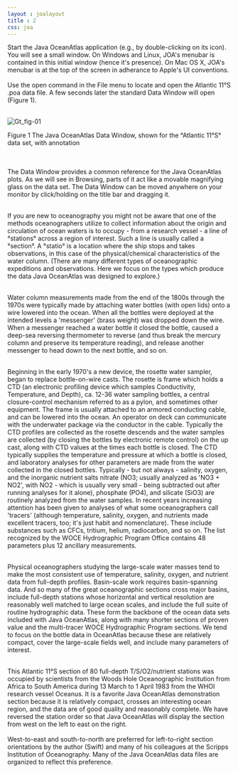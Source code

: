 ```yaml
---
layout : joalayout
title : 2
css: joa
---
```

<p>Start the Java OceanAtlas application (e.g., by double-clicking on its icon). You will see a small window. On Windows and Linux, JOA's menubar is contained in this initial window (hence it's presence). On Mac OS X, JOA's menubar is at the top of the screen in adherance to Apple's UI conventions.
		<br><br>
	Use the open command in the File menu to locate and open the Atlantic 11&deg;S .poa data file. A few seconds later the standard Data Window will open (Figure 1).<br><br>
	<div class="gt_fig">
    <img alt="Gt_fig-01" class="gt_image" src="http://joa.ucsd.edu/static/images/guided_tour/gt_fig-01.jpg">
    <p class="gt_caption">Figure 1 The Java OceanAtlas Data Window, shown for the &deg;Atlantic 11&deg;S&deg; data set, with annotation</p></div>
<br><br>
The Data Window provides a common reference for the Java OceanAtlas plots. As we will see in Browsing, parts of it act like a movable magnifying glass on the data set. The Data Window can be moved anywhere on your monitor by click/holding on the title bar and dragging it.<br><br>

If you are new to oceanography you might not be aware that one of the methods oceanographers utilize to collect information about the origin and circulation of ocean waters is to occupy - from a research vessel - a line of &deg;stations&deg;  across a region of interest. Such a line is usually called a &deg;section&deg;. A &deg;statio&deg; is a location where the ship stops and takes observations, in this case of the physical/chemical characteristics of the water column. (There are many different types of oceanographic expeditions and observations. Here we focus on the types which produce the data Java OceanAtlas was designed to explore.)<br><br>

Water column measurements made from the end of the 1800s through the 1970s were typically made by attaching water bottles (with open lids) onto a wire lowered into the ocean. When all the bottles were deployed at the intended levels a &#39;messenger&#39; (brass weight) was dropped down the wire. When a messenger reached a water bottle it closed the bottle, caused a deep-sea reversing thermometer to reverse (and thus break the mercury column and preserve its temperature reading), and release another messenger to head down to the next bottle, and so on.<br><br>

Beginning in the early 1970&#39;s a new device, the rosette water sampler, began to replace bottle-on-wire casts. The rosette is frame which holds a CTD (an electronic profiling device which samples Conductivity, Temperature, and Depth), ca. 12-36 water sampling bottles, a central closure-control mechanism referred to as a pylon, and sometimes other equipment. The frame is usually attached to an armored conducting cable, and can be lowered into the ocean. An operator on deck can communicate with the underwater package via the conductor in the cable. Typically the CTD profiles are collected as the rosette descends and the water samples are collected (by closing the bottles by electronic remote control) on the up cast, along with CTD values at the times each bottle is closed. The CTD typically supplies the temperature and pressure at which a bottle is closed, and laboratory analyses for other parameters are made from the water collected in the closed bottles. Typically - but not always - salinity, oxygen, and the inorganic nutrient salts nitrate (NO3; usually analyzed as &#39;NO3 + NO2&#39;, with NO2 - which is usually very small - being subtracted out after running analyses for it alone), phosphate (PO4), and silicate (SiO3) are routinely analyzed from the water samples. In recent years increasing attention has been given to analyses of what some oceanographers call &#39;tracers&#39; (although temperature, salinity, oxygen, and nutrients made excellent tracers, too; it&#39;s just habit and nomenclature). These include substances such as CFCs, tritium, helium, radiocarbon, and so on. The list recognized by the WOCE Hydrographic Program Office contains 48 parameters plus 12 ancillary measurements.<br><br>

Physical oceanographers studying the large-scale water masses tend to make the most consistent use of temperature, salinity, oxygen, and nutrient data from full-depth profiles. Basin-scale work requires basin-spanning data. And so many of the great oceanographic sections cross major basins, include full-depth stations whose horizontal and vertical resolution are reasonably well matched to large ocean scales, and include the full suite of routine hydrographic data. These form the backbone of the ocean data sets included with Java OceanAtlas, along with many shorter sections of proven value and the multi-tracer WOCE Hydrographic Program sections. We tend to focus on the bottle data in OceanAtlas because these are relatively compact, cover the large-scale fields well, and include many parameters of interest.<br><br>

This Atlantic 11&deg;S section of 80 full-depth T/S/O2/nutrient stations was occupied by scientists from the Woods Hole Oceanographic Institution from Africa to South America during 13 March to 1 April 1983 from the WHOI research vessel Oceanus. It is a favorite Java OceanAtlas demonstration section because it is relatively compact, crosses an interesting ocean region, and the data are of good quality and reasonably complete. We have reversed the station order so that Java OceanAtlas will display the section from west on the left to east on the right.
	<br><br>
	West-to-east and south-to-north are preferred for left-to-right section orientations by the author (Swift) and many of his colleagues at the Scripps Institution of Oceanography. Many of the Java OceanAtlas data files are organized to reflect this preference.</p>

